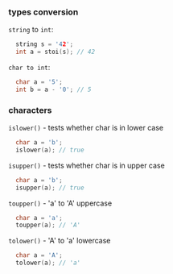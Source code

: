 ### types conversion

`string` to `int`:


```c++
  string s = '42';
  int a = stoi(s); // 42
```

`char to int`:

```c++
  char a = '5';
  int b = a - '0'; // 5
```

### characters

`islower()` - tests whether char is in lower case

```c++
  char a = 'b';
  islower(a); // true
```

`isupper()` - tests whether char is in upper case

```c++
  char a = 'b';
  isupper(a); // true
```

`toupper()` - 'a' to 'A' uppercase

```c++
  char a = 'a';
  toupper(a); // 'A'
```

`tolower()` - 'A' to 'a' lowercase

```c++
  char a = 'A';
  tolower(a); // 'a'
